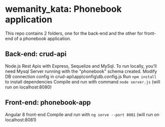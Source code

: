 # wemanity_kata: Phonebook application
This repo contains 2 folders, one for the back-end and the other for front-end of a phonebook application.

## Back-end: crud-api 
Node.js Rest Apis with Express, Sequelize and MySql.
To run locally, you'll need Mysql Server running with the "phonebook" schema created.
Modify DB connection config in crud-api\app\config\db.config.js
Run `npm install` to install dependencies
Compile and run with command `node server.js` (will run on localhost:8080)

## Front-end: phonebook-app
Angular 8 front-end
Compile and run with `ng serve --port 8081` (will run on localhost:8081)
